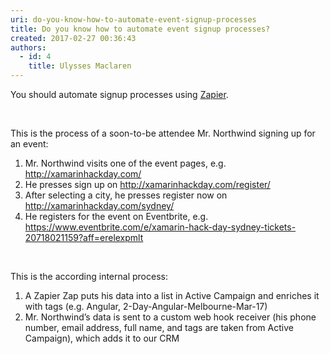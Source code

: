 ```yaml
---
uri: do-you-know-how-to-automate-event-signup-processes
title: Do you know how to automate event signup processes?
created: 2017-02-27 00:36:43
authors:
  - id: 4
    title: Ulysses Maclaren
---
```





<span class='intro'> ​You should automate signup processes using <a href="https&#58;//zapier.com/">Zapier</a>.<br><div><br></div> </span>

<p>This is the process of&#160;a&#160;soon-to-be attendee&#160;Mr. Northwind signing up for an&#160;event&#58;<br></p><p></p><ol><li>Mr. Northwind visits one of the&#160;event pages, e.g. <a href="http&#58;//xamarinhackday.com/">http&#58;//xamarinhackday.com/</a><br></li><li>He presses sign up on <a href="http&#58;//xamarinhackday.com/register/">http&#58;//xamarinhackday.com/register/</a><br></li><li>After selecting a city, he presses register now on <a href="http&#58;//xamarinhackday.com/sydney/">http&#58;//xamarinhackday.com/sydney/</a><br></li><li>He registers for the event on Eventbrite, e.g. <a href="https&#58;//www.eventbrite.com/e/xamarin-hack-day-sydney-tickets-20718021159?aff=erelexpmlt">https&#58;//www.eventbrite.com/e/xamarin-hack-day-sydney-tickets-20718021159?aff=erelexpmlt​</a><br></li></ol><div><br></div><p class="ssw15-rteElement-P">This is the according internal process&#58;<br></p><ol><li>A Zapier Zap puts his data into a list in Active Campaign and enriches it with tag​s&#160;(e.g.&#160;Angular, 2-Day-Angular-Melbourne-Mar-17)<br></li><li>Mr. Northwind’s data is sent to a custom web hook​ receiver​ (his phone number, email address, full name, and tags are taken from Active Campaign), which adds it to our CRM​<br></li></ol><br><p></p>


